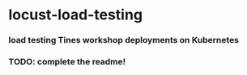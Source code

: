 # locust-load-testing
### load testing Tines workshop deployments on Kubernetes

### TODO: complete the readme!
